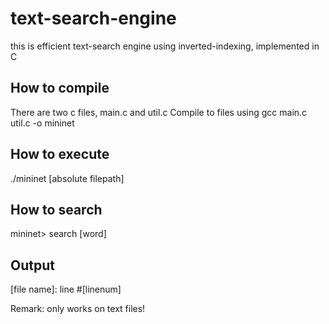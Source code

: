 # text-search-engine
this is efficient text-search engine using inverted-indexing, implemented in C



## How to compile

There are two c files, main.c and util.c
Compile to files using gcc main.c util.c -o mininet

## How to execute

./mininet [absolute filepath]

## How to search

mininet> search [word]

## Output

[file name]: line #[linenum]

Remark: only works on text files!
